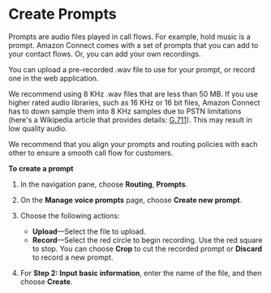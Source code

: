 # Create Prompts<a name="prompts"></a>

Prompts are audio files played in call flows\. For example, hold music is a prompt\. Amazon Connect comes with a set of prompts that you can add to your contact flows\. Or, you can add your own recordings\. 

You can upload a pre\-recorded \.wav file to use for your prompt, or record one in the web application\.

We recommend using 8 KHz \.wav files that are less than 50 MB\. If you use higher rated audio libraries, such as 16 KHz or 16 bit files, Amazon Connect has to down sample them into 8 KHz samples due to PSTN limitations \(here's a Wikipedia article that provides details: [G\.711](https://en.wikipedia.org/wiki/G.711)\)\. This may result in low quality audio\.

We recommend that you align your prompts and routing policies with each other to ensure a smooth call flow for customers\.

**To create a prompt**

1. In the navigation pane, choose **Routing**, **Prompts**\.

1. On the **Manage voice prompts** page, choose **Create new prompt**\.

1. Choose the following actions:
   + **Upload**—Select the file to upload\.
   + **Record**—Select the red circle to begin recording\. Use the red square to stop\. You can choose **Crop** to cut the recorded prompt or **Discard** to record a new prompt\.

1. For **Step 2: Input basic information**, enter the name of the file, and then choose **Create**\.